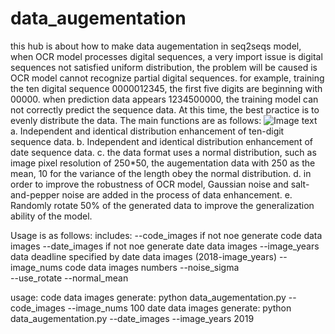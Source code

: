 # data_augementation
this hub is about how to make data augementation in seq2seqs model, when OCR model processes digital sequences, a very import 
issue is digital sequences not satisfied uniform distribution, the problem will be caused is OCR model cannot recognize partial digital sequences. for example, training the ten digital sequence 0000012345, the first five digits are beginning with 00000. when prediction data appears 1234500000, the training model can not correctly predict the sequence data. At this time, the best practice is to evenly distribute the data. The main functions are as follows:
![Image text](https://github.com/Qunstores/data_augementation/blob/master/date_trimed_data/01.jpg)
  a. Independent and identical distribution enhancement of ten-digit sequence data.
  b. Independent and identical distribution enhancement of date sequence data.
  c. the data format uses a normal distribution, such as image pixel resolution of 250*50, the augementation data with 250 as the mean, 10 for the variance of the length obey the normal distribution.
  d. in order to improve the robustness of OCR model, Gaussian noise and salt-and-pepper noise are added in the process of data enhancement.
  e. Randomly rotate 50% of the generated data to improve the generalization ability of the model.
  

Usage is as follows:
includes:
    --code_images  if not noe generate code data images
    --date_images  if not noe generate date data images
    --image_years  data deadline specified by date data images (2018-image_years)
    --image_nums   code data images numbers
    --noise_sigma  
    --use_rotate 
    --normal_mean 
	
usage:
   code data images generate:
   python data_augementation.py --code_images --image_nums 100
   date data images generate:
   python data_augementation.py --date_images --image_years 2019
   

